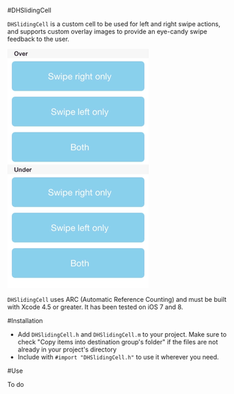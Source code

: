 #DHSlidingCell

`DHSlidingCell` is a custom cell to be used for left and right swipe actions, and supports custom overlay images to provide an eye-candy swipe feedback to the user.

![](https://github.com/deivuh/DHSlidingCell/blob/master/DHSlidingCell.gif)

`DHSlidingCell` uses ARC (Automatic Reference Counting) and must be built with Xcode 4.5 or greater. It has been tested on iOS 7 and 8.

#Installation

- Add `DHSlidingCell.h` and `DHSlidingCell.m` to your project. Make sure to check "Copy items into destination group's folder" if the files are not already in your project's directory
- Include with `#import "DHSlidingCell.h"` to use it wherever you need.

#Use

To do
